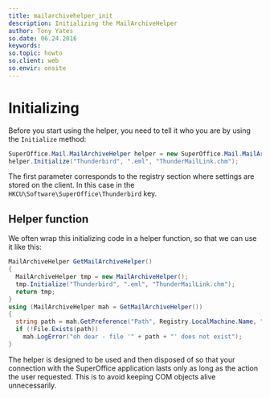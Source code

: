 ```yaml
---
title: mailarchivehelper_init
description: Initializing the MailArchiveHelper
author: Tony Yates
so.date: 06.24.2016
keywords:
so.topic: howto
so.client: web
so.envir: onsite
---
```


# Initializing

Before you start using the helper, you need to tell it who you are by using the `Initialize` method:

```csharp
SuperOffice.Mail.MailArchiveHelper helper = new SuperOffice.Mail.MailArchiveHelper();
helper.Initialize("Thunderbird", ".eml", "ThunderMailLink.chm");
```

The first parameter corresponds to the registry section where settings are stored on the client. In this case in the `HKCU\Software\SuperOffice\Thunderbird` key.

## Helper function

We often wrap this initializing code in a helper function, so that we can use it like this:

```csharp
MailArchiveHelper GetMailArchiveHelper()
{
  MailArchiveHelper tmp = new MailArchiveHelper();
  tmp.Initialize("Thunderbird", ".eml", "ThunderMailLink.chm");
  return tmp;
}
using (MailArchiveHelper mah = GetMailArchiveHelper())
{
  string path = mah.GetPreference("Path", Registry.LocalMachine.Name, "", string.Empty).Trim();
  if (!File.Exists(path))
    mah.LogError("oh dear - file '" + path + "' does not exist");
}
```

The helper is designed to be used and then disposed of so that your connection with the SuperOffice application lasts only as long as the action the user requested. This is to avoid keeping COM objects alive unnecessarily.
